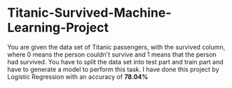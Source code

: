 # Titanic-Survived-Machine-Learning-Project
You are given the data set of Titanic passengers, with the survived column, where 0 means the person couldn't survive and 1 means that the person had survived. You have to split the data set into test part and train part and have to generate a model to perform this task.
I have done this project by Logistic Regression with an accuracy of **78.04%**
